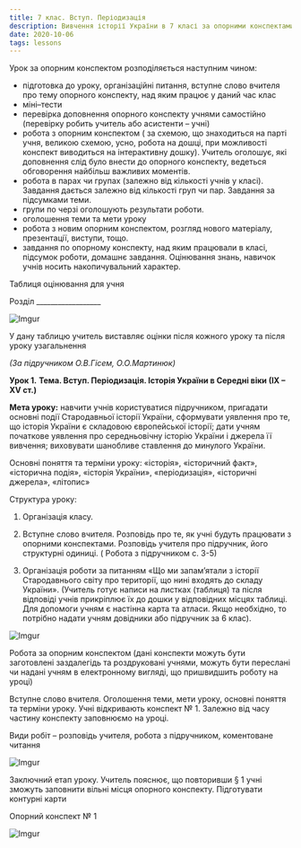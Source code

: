 ```yaml
---
title: 7 клас. Вступ. Періодизація
description: Вивчення історії України в 7 класі за опорними конспектами мають свої особливості
date: 2020-10-06
tags: lessons
---
```


Урок за опорним конспектом розподіляється наступним чином:

- підготовка до уроку, організаційні питання, вступне слово вчителя про тему опорного конспекту, над яким працює у даний час клас 
- міні–тести 
- перевірка доповнення опорного конспекту учнями самостійно (перевірку робить учитель або асистенти – учні)  
- робота з опорним конспектом ( за схемою, що знаходиться на парті учня, великою схемою, усно, робота на  дошці, при можливості конспект виводиться на інтерактивну дошку). Учитель оголошує, які доповнення слід було внести до опорного конспекту, ведеться обговорення найбільш важливих моментів. 
- робота в парах чи групах (залежно від кількості учнів у класі). Завдання дається залежно від кількості груп чи пар. Завдання за підсумками теми.  
- групи по черзі оголошують результати роботи. 
- оголошення теми та мети уроку 
- робота з новим опорним конспектом, розгляд нового матеріалу, презентації, виступи, тощо. 
- завдання по опорному конспекту, над яким працювали в класі, підсумок роботи, домашнє завдання. Оцінювання знань, навичок учнів носить накопичувальний характер.

Таблиця оцінювання для учня

Розділ __________________

![Imgur](https://i.imgur.com/EWo85J4.png)

У дану таблицю учитель виставляє оцінки після кожного уроку та після уроку узагальнення

*(За підручником О.В.Гісем, О.О.Мартинюк)*

**Урок 1.**
**Тема. Вступ. Періодизація. Історія України в Середні віки (ІХ – ХV ст.)**

**Мета уроку:**  навчити учнів користуватися підручником, пригадати основні події Стародавньої історії України, сформувати уявлення про те, що історія України є складовою європейської історії; дати учням початкове уявлення про середньовічну історію України і джерела її вивчення; виховувати шанобливе ставлення до минулого України.

Основні поняття та терміни уроку: «історія», «історичний факт», «історична подія», «історія України», «періодизація», «історичні джерела», «літопис»

Структура уроку:

1. Організація класу.

2. Вступне слово вчителя. Розповідь про те, як учні будуть працювати з опорними конспектами. Розповідь учителя про підручник, його структурні одиниці. ( Робота з підручником с. 3-5)

3. Організація роботи за питанням «Що ми запам’ятали з історії Стародавнього світу про території, що нині входять до складу України». (Учитель готує написи на листках (таблиця) та після відповіді учнів прикріплює їх до дошки у відповідних місцях таблиці. Для допомоги учням є настінна карта та атласи. Якщо необхідно, то потрібно надати учням довідники або підручник за 6 клас).

![Imgur](https://i.imgur.com/nxxO7bB.png)

Робота за опорним конспектом (дані конспекти можуть бути заготовлені заздалегідь та роздруковані учнями, можуть бути переслані чи надані учням в електронному вигляді, що пришвидшить роботу на уроці)

Вступне слово вчителя. Оголошення теми, мети уроку, основні поняття та терміни уроку. Учні відкривають конспект № 1. Залежно від часу частину конспекту заповнюємо на уроці. 

Види робіт – розповідь учителя, робота з підручником, коментоване читання

![Imgur](https://i.imgur.com/M8Jph4I.png)

Заключний етап уроку. Учитель пояснює, що повторивши § 1 учні зможуть заповнити вільні місця опорного конспекту. Підготувати контурні карти

Опорний конспект № 1

![Imgur](https://i.imgur.com/G57yXDM.png)
